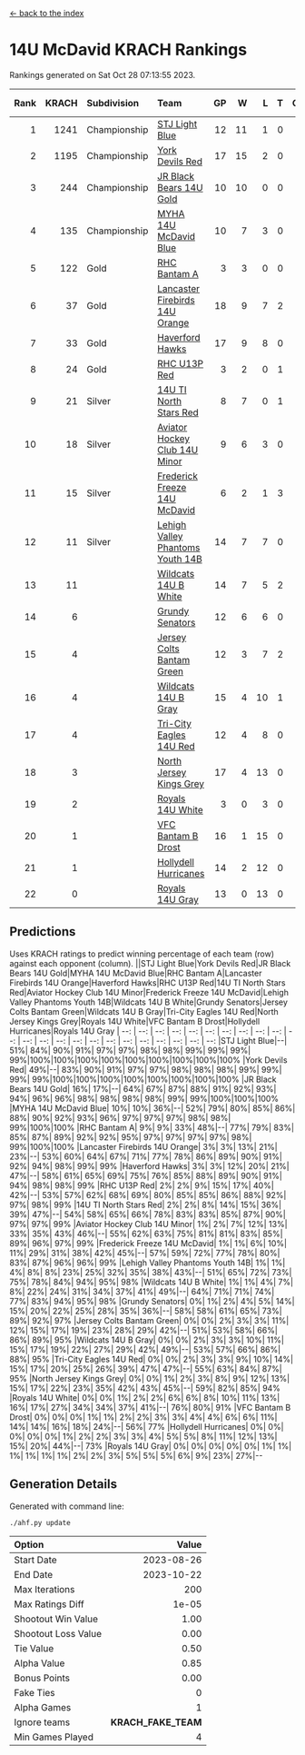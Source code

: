 [<- back to the index](readme.md)
# 14U McDavid KRACH Rankings
Rankings generated on Sat Oct 28 07:13:55 2023.

Rank|KRACH|Subdivision|Team|GP|W|L|T|OTW|OTL|SoS|Exp Wins|Win Diff
---:|---:|:---|:---|---:|---:|---:|---:|---:|---:|---:|---:|---:
1|1241|Championship|[STJ Light Blue](https://gamesheetstats.com/seasons/3659/teams/140639/schedule)|12|11|1|0|0|0|201|11.8|-0.0
2|1195|Championship|[York Devils Red](https://gamesheetstats.com/seasons/3659/teams/140644/schedule)|17|15|2|0|0|0|530|15.8|-0.0
3|244|Championship|[JR Black Bears 14U Gold](https://gamesheetstats.com/seasons/3659/teams/140633/schedule)|10|10|0|0|0|0|3|10.9|0.0
4|135|Championship|[MYHA 14U McDavid Blue](https://gamesheetstats.com/seasons/3659/teams/140636/schedule)|10|7|3|0|0|0|238|7.8|-0.0
5|122|Gold|[RHC Bantam A](https://gamesheetstats.com/seasons/3659/teams/140618/schedule)|3|3|0|0|0|0|5|3.9|0.0
6|37|Gold|[Lancaster Firebirds 14U Orange](https://gamesheetstats.com/seasons/3659/teams/140634/schedule)|18|9|7|2|0|0|286|10.9|0.0
7|33|Gold|[Haverford Hawks](https://gamesheetstats.com/seasons/3659/teams/140630/schedule)|17|9|8|0|0|0|301|9.9|0.0
8|24|Gold|[RHC U13P Red](https://gamesheetstats.com/seasons/3659/teams/140619/schedule)|3|2|0|1|0|0|5|3.4|0.0
9|21|Silver|[14U TI North Stars Red](https://gamesheetstats.com/seasons/3659/teams/140626/schedule)|8|7|0|1|0|0|2|8.4|0.0
10|18|Silver|[Aviator Hockey Club 14U Minor](https://gamesheetstats.com/seasons/3659/teams/140627/schedule)|9|6|3|0|0|0|39|6.9|0.0
11|15|Silver|[Frederick Freeze 14U McDavid](https://gamesheetstats.com/seasons/3659/teams/140628/schedule)|6|2|1|3|0|0|17|4.4|0.0
12|11|Silver|[Lehigh Valley Phantoms Youth 14B](https://gamesheetstats.com/seasons/3659/teams/140635/schedule)|14|7|7|0|1|1|181|7.9|0.0
13|11||[Wildcats 14U B White](https://gamesheetstats.com/seasons/3659/teams/140643/schedule)|14|7|5|2|1|1|95|8.9|0.0
14|6||[Grundy Senators](https://gamesheetstats.com/seasons/3659/teams/140629/schedule)|12|6|6|0|0|0|45|6.9|0.0
15|4||[Jersey Colts Bantam Green](https://gamesheetstats.com/seasons/3659/teams/140632/schedule)|12|3|7|2|0|0|105|4.9|0.0
16|4||[Wildcats 14U B Gray](https://gamesheetstats.com/seasons/3659/teams/140642/schedule)|15|4|10|1|0|0|105|5.4|0.0
17|4||[Tri-City Eagles 14U Red](https://gamesheetstats.com/seasons/3659/teams/140640/schedule)|12|4|8|0|1|0|288|4.9|0.0
18|3||[North Jersey Kings Grey](https://gamesheetstats.com/seasons/3659/teams/140637/schedule)|17|4|13|0|1|0|31|4.9|0.0
19|2||[Royals 14U White](https://gamesheetstats.com/seasons/3659/teams/140620/schedule)|3|0|3|0|0|1|601|0.9|0.0
20|1||[VFC Bantam B Drost](https://gamesheetstats.com/seasons/3659/teams/140641/schedule)|16|1|15|0|0|1|266|1.9|0.0
21|1||[Hollydell Hurricanes](https://gamesheetstats.com/seasons/3659/teams/140631/schedule)|14|2|12|0|0|0|90|2.9|0.0
22|0||[Royals 14U Gray](https://gamesheetstats.com/seasons/3659/teams/140638/schedule)|13|0|13|0|0|0|63|0.9|0.0

## Predictions
Uses KRACH ratings to predict winning percentage of each team (row) against each opponent (column).
||STJ Light Blue|York Devils Red|JR Black Bears 14U Gold|MYHA 14U McDavid Blue|RHC Bantam A|Lancaster Firebirds 14U Orange|Haverford Hawks|RHC U13P Red|14U TI North Stars Red|Aviator Hockey Club 14U Minor|Frederick Freeze 14U McDavid|Lehigh Valley Phantoms Youth 14B|Wildcats 14U B White|Grundy Senators|Jersey Colts Bantam Green|Wildcats 14U B Gray|Tri-City Eagles 14U Red|North Jersey Kings Grey|Royals 14U White|VFC Bantam B Drost|Hollydell Hurricanes|Royals 14U Gray
| --: | --: | --: | --: | --: | --: | --: | --: | --: | --: | --: | --: | --: | --: | --: | --: | --: | --: | --: | --: | --: | --: | --: 
|STJ Light Blue|--| 51%| 84%| 90%| 91%| 97%| 97%| 98%| 98%| 99%| 99%| 99%| 99%|100%|100%|100%|100%|100%|100%|100%|100%|100%
|York Devils Red| 49%|--| 83%| 90%| 91%| 97%| 97%| 98%| 98%| 98%| 99%| 99%| 99%| 99%|100%|100%|100%|100%|100%|100%|100%|100%
|JR Black Bears 14U Gold| 16%| 17%|--| 64%| 67%| 87%| 88%| 91%| 92%| 93%| 94%| 96%| 96%| 98%| 98%| 98%| 98%| 99%| 99%|100%|100%|100%
|MYHA 14U McDavid Blue| 10%| 10%| 36%|--| 52%| 79%| 80%| 85%| 86%| 88%| 90%| 92%| 93%| 96%| 97%| 97%| 97%| 98%| 98%| 99%|100%|100%
|RHC Bantam A|  9%|  9%| 33%| 48%|--| 77%| 79%| 83%| 85%| 87%| 89%| 92%| 92%| 95%| 97%| 97%| 97%| 97%| 98%| 99%|100%|100%
|Lancaster Firebirds 14U Orange|  3%|  3%| 13%| 21%| 23%|--| 53%| 60%| 64%| 67%| 71%| 77%| 78%| 86%| 89%| 90%| 91%| 92%| 94%| 98%| 99%| 99%
|Haverford Hawks|  3%|  3%| 12%| 20%| 21%| 47%|--| 58%| 61%| 65%| 69%| 75%| 76%| 85%| 88%| 89%| 90%| 91%| 94%| 98%| 98%| 99%
|RHC U13P Red|  2%|  2%|  9%| 15%| 17%| 40%| 42%|--| 53%| 57%| 62%| 68%| 69%| 80%| 85%| 85%| 86%| 88%| 92%| 97%| 98%| 99%
|14U TI North Stars Red|  2%|  2%|  8%| 14%| 15%| 36%| 39%| 47%|--| 54%| 58%| 65%| 66%| 78%| 83%| 83%| 85%| 87%| 90%| 97%| 97%| 99%
|Aviator Hockey Club 14U Minor|  1%|  2%|  7%| 12%| 13%| 33%| 35%| 43%| 46%|--| 55%| 62%| 63%| 75%| 81%| 81%| 83%| 85%| 89%| 96%| 97%| 99%
|Frederick Freeze 14U McDavid|  1%|  1%|  6%| 10%| 11%| 29%| 31%| 38%| 42%| 45%|--| 57%| 59%| 72%| 77%| 78%| 80%| 83%| 87%| 96%| 96%| 99%
|Lehigh Valley Phantoms Youth 14B|  1%|  1%|  4%|  8%|  8%| 23%| 25%| 32%| 35%| 38%| 43%|--| 51%| 65%| 72%| 73%| 75%| 78%| 84%| 94%| 95%| 98%
|Wildcats 14U B White|  1%|  1%|  4%|  7%|  8%| 22%| 24%| 31%| 34%| 37%| 41%| 49%|--| 64%| 71%| 71%| 74%| 77%| 83%| 94%| 95%| 98%
|Grundy Senators|  0%|  1%|  2%|  4%|  5%| 14%| 15%| 20%| 22%| 25%| 28%| 35%| 36%|--| 58%| 58%| 61%| 65%| 73%| 89%| 92%| 97%
|Jersey Colts Bantam Green|  0%|  0%|  2%|  3%|  3%| 11%| 12%| 15%| 17%| 19%| 23%| 28%| 29%| 42%|--| 51%| 53%| 58%| 66%| 86%| 89%| 95%
|Wildcats 14U B Gray|  0%|  0%|  2%|  3%|  3%| 10%| 11%| 15%| 17%| 19%| 22%| 27%| 29%| 42%| 49%|--| 53%| 57%| 66%| 86%| 88%| 95%
|Tri-City Eagles 14U Red|  0%|  0%|  2%|  3%|  3%|  9%| 10%| 14%| 15%| 17%| 20%| 25%| 26%| 39%| 47%| 47%|--| 55%| 63%| 84%| 87%| 95%
|North Jersey Kings Grey|  0%|  0%|  1%|  2%|  3%|  8%|  9%| 12%| 13%| 15%| 17%| 22%| 23%| 35%| 42%| 43%| 45%|--| 59%| 82%| 85%| 94%
|Royals 14U White|  0%|  0%|  1%|  2%|  2%|  6%|  6%|  8%| 10%| 11%| 13%| 16%| 17%| 27%| 34%| 34%| 37%| 41%|--| 76%| 80%| 91%
|VFC Bantam B Drost|  0%|  0%|  0%|  1%|  1%|  2%|  2%|  3%|  3%|  4%|  4%|  6%|  6%| 11%| 14%| 14%| 16%| 18%| 24%|--| 56%| 77%
|Hollydell Hurricanes|  0%|  0%|  0%|  0%|  0%|  1%|  2%|  2%|  3%|  3%|  4%|  5%|  5%|  8%| 11%| 12%| 13%| 15%| 20%| 44%|--| 73%
|Royals 14U Gray|  0%|  0%|  0%|  0%|  0%|  1%|  1%|  1%|  1%|  1%|  1%|  2%|  2%|  3%|  5%|  5%|  5%|  6%|  9%| 23%| 27%|--

## Generation Details

Generated with command line:
```
./ahf.py update
```

| Option | Value |
| :----- | ----: |
| Start Date | 2023-08-26 |
| End Date | 2023-10-22 |
| Max Iterations | 200 |
| Max Ratings Diff | 1e-05 |
| Shootout Win Value | 1.00 |
| Shootout Loss Value | 0.00 |
| Tie Value | 0.50 |
| Alpha Value | 0.85 |
| Bonus Points | 0.00 |
| Fake Ties | 0 |
| Alpha Games | 1 |
| Ignore teams | __KRACH_FAKE_TEAM__ |
| Min Games Played | 4 |

